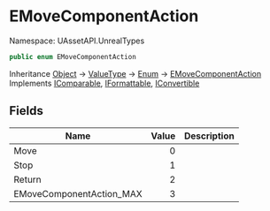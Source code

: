# EMoveComponentAction

Namespace: UAssetAPI.UnrealTypes

```csharp
public enum EMoveComponentAction
```

Inheritance [Object](https://docs.microsoft.com/en-us/dotnet/api/system.object) → [ValueType](https://docs.microsoft.com/en-us/dotnet/api/system.valuetype) → [Enum](https://docs.microsoft.com/en-us/dotnet/api/system.enum) → [EMoveComponentAction](./uassetapi.unrealtypes.emovecomponentaction.md)<br>
Implements [IComparable](https://docs.microsoft.com/en-us/dotnet/api/system.icomparable), [IFormattable](https://docs.microsoft.com/en-us/dotnet/api/system.iformattable), [IConvertible](https://docs.microsoft.com/en-us/dotnet/api/system.iconvertible)

## Fields

| Name | Value | Description |
| --- | --: | --- |
| Move | 0 |  |
| Stop | 1 |  |
| Return | 2 |  |
| EMoveComponentAction_MAX | 3 |  |
